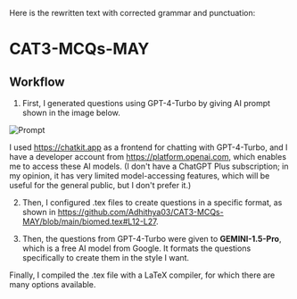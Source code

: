 Here is the rewritten text with corrected grammar and punctuation:

# CAT3-MCQs-MAY

## Workflow

1. First, I generated questions using GPT-4-Turbo by giving AI prompt shown in the image below. 

![Prompt](https://github.com/Adhithya03/CAT3-MCQs-MAY/assets/77617084/3acce5a2-92d9-4e46-a2ab-60915e16c29f)

I used https://chatkit.app as a frontend for chatting with GPT-4-Turbo, and I have a developer account from https://platform.openai.com, which enables me to access these AI models. (I don't have a ChatGPT Plus subscription; in my opinion, it has very limited model-accessing features, which will be useful for the general public, but I don't prefer it.)


2. Then, I configured .tex files to create questions in a specific format, as shown in https://github.com/Adhithya03/CAT3-MCQs-MAY/blob/main/biomed.tex#L12-L27.

3. Then, the questions from GPT-4-Turbo were given to **GEMINI-1.5-Pro**, which is a free AI model from Google. It formats the questions specifically to create them in the style I want.

Finally, I compiled the .tex file with a LaTeX compiler, for which there are many options available.
